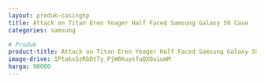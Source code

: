```yaml
---
layout: produk-casinghp
title: Attack on Titan Eren Yeager Half Faced Samsung Galaxy S9 Case
categories: samsung

# Produk
product-title: Attack on Titan Eren Yeager Half Faced Samsung Galaxy S9 Case
image-drive: 1PtakxSzRbDt7y_PjW6KuysfuQXOuiumM
harga: 90000
---
```

